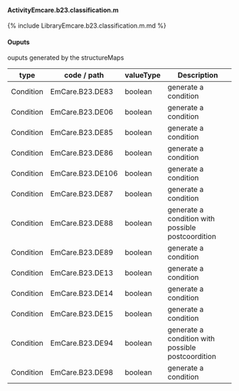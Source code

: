 #### ActivityEmcare.b23.classification.m

{% include LibraryEmcare.b23.classification.m.md %}
#### Ouputs

ouputs generated by the structureMaps

| type | code / path | valueType | Description |
|---|---|---|---|
| Condition | EmCare.B23.DE83 | boolean | generate a condition |
| Condition | EmCare.B23.DE06 | boolean | generate a condition |
| Condition | EmCare.B23.DE85 | boolean | generate a condition |
| Condition | EmCare.B23.DE86 | boolean | generate a condition |
| Condition | EmCare.B23.DE106 | boolean | generate a condition |
| Condition | EmCare.B23.DE87 | boolean | generate a condition |
| Condition | EmCare.B23.DE88 | boolean | generate a condition with possible postcoordition |
| Condition | EmCare.B23.DE89 | boolean | generate a condition |
| Condition | EmCare.B23.DE13 | boolean | generate a condition |
| Condition | EmCare.B23.DE14 | boolean | generate a condition |
| Condition | EmCare.B23.DE15 | boolean | generate a condition |
| Condition | EmCare.B23.DE94 | boolean | generate a condition with possible postcoordition |
| Condition | EmCare.B23.DE98 | boolean | generate a condition |

